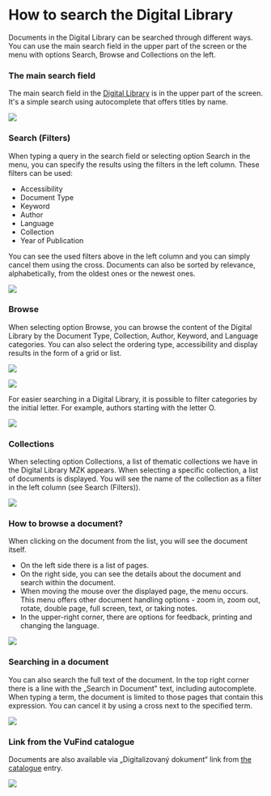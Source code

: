 # How to search the Digital Library
Documents in the Digital Library can be searched through different ways. You can use the main search field in the upper part of the screen or the menu with options Search, Browse and Collections on the left.

### The main search field 
The main search field in the <a class="external" href="http://kramerius.mzk.cz/" target="_blank">Digital Library</a> is in the upper part of the screen. It's a simple search using autocomplete that offers titles by name.

![](/images/help/jakHledat/vyhledavaciradekanaseptavac_en.png)

### Search (Filters)
When typing a query in the search field or selecting option Search in the menu, you can specify the results using the filters in the left column. These filters can be used:
   * Accessibility 
   * Document Type
   * Keyword
   * Author
   * Language
   * Collection
   * Year of Publication

You can see the used filters above in the left column and you can simply cancel them using the cross. Documents can also be sorted by relevance, alphabetically, from the oldest ones or the newest ones.

![](/images/help/jakHledat/hledaniafiltrovani_en.png)

### Browse
When selecting option Browse, you can browse the content of the Digital Library by the Document Type, Collection, Author, Keyword, and Language categories. You can also select the ordering type, accessibility and display results in the form of a grid or list.

![](/images/help/jakHledat/prochazetmrizka_en.png)

![](/images/help/jakHledat/prochazetseznam_en.png)

For easier searching in a Digital Library, it is possible to filter categories by the initial letter. For example, authors starting with the letter O.

![](/images/help/jakHledat/prochazetautor_en.png)


### Collections
When selecting option Collections, a list of thematic collections we have in the Digital Library MZK appears. When selecting a specific collection, a list of documents is displayed. You will see the name of the collection as a filter in the left column (see Search (Filters)).

![](/images/help/jakHledat/sbirky_en.png)

### How to browse a document?
When clicking on the document from the list, you will see the document itself.

* On the left side there is a list of pages.
* On the right side, you can see the details about the document and search within the document.
* When moving the mouse over the displayed page, the menu occurs. This menu offers other document handling options - zoom in, zoom out, rotate, double page, full screen, text, or taking notes. 
* In the upper-right corner, there are options for feedback, printing and changing the language. 

![](/images/help/jakHledat/jakprohlizetdokument_en.png)

### Searching in a document

You can also search the full text of the document. In the top right corner there is a line with the „Search in Document" text, including autocomplete. When typing a term, the document is limited to those pages that contain this expression. You can cancel it by using a cross next to the specified term.

![](/images/help/jakHledat/hledanivdokumentu_en.png)

### Link from the VuFind catalogue
Documents are also available via „Digitalizovaný dokument“ link from <a class="external" href="https://vufind.mzk.cz/?lng=en" target="_blank">the catalogue</a> entry.

![](/images/help/jakHledat/vufind2_en.png)
